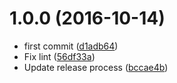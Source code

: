 <a name="1.0.0"></a>
# 1.0.0 (2016-10-14)

* first commit ([d1adb64](https://github.com/kikobeats/shortest-api/commit/d1adb64))
* Fix lint ([56df33a](https://github.com/kikobeats/shortest-api/commit/56df33a))
* Update release process ([bccae4b](https://github.com/kikobeats/shortest-api/commit/bccae4b))



